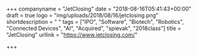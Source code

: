 +++
companyname = "JetClosing"
date = "2018-08-16T05:41:43+00:00"
draft = true
logo = "img/uploads/2018/08/16/jetclosing.png"
shortdescription = " "
tags = ["IPO", "Software", "Biotech", "Robotics", "Connected Devices", "AI", "Acquired", "spievak", "2018class"]
title = "JetClosing"
urllink = "https://www.jetclosing.com/"

+++

